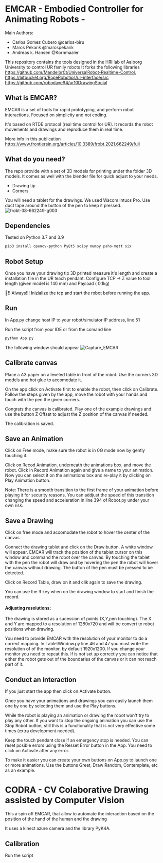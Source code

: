 # EMCAR  - Embodied Controller for Animating Robots -

Main Authors:
- Carlos Gomez Cubero @carlos-biru
- Maros Pekarik @marospekarik
- Andreas k. Hansen @Kornmaaler

This repository contains the tools designed in the HRI lab of Aalborg University to control UR family robots
It forks the following libraries https://github.com/Mandelbr0t/UniversalRobot-Realtime-Control, https://bitbucket.org/RopeRobotics/ur-interface/src https://github.com/robodave94/ur10DrawingSocial

## What is EMCAR?

EMCAR is a set of tools for rapid prototyping, and perform robot interactions. Focused on simplicity and not coding.

It's based on RTDE protocol (real time control for UR). It records the robot movements and drawings and reproduce them in real time.

More info in this publication https://www.frontiersin.org/articles/10.3389/frobt.2021.662249/full

## What do you need?

The repo provide with a set of 3D models for printing under the folder 3D models.
It comes as well with the blender file for quick adjust to your needs.
- Drawing tip
- Corners

You will need a tablet for the drawings. We used Wacom Intuos Pro. Use duct tape around the button of the pen to keep it pressed.
![frobt-08-662249-g003](https://user-images.githubusercontent.com/69670188/224179422-ddf535f1-85aa-4785-9e57-bdcb79ae0097.jpg)

## Dependencies
Tested on Python 3.7 and 3.9

```sh
pip3 install opencv-python PyQt5 scipy numpy paho-mqtt six
```

## Robot Setup

Once you have your drawing tip 3D printed measure it's length and create a installation file in the UR teach pendant.
Configure TCP -> Z value to tool length (given model is 140 mm) and Payload ( 0.1kg) 

 🛑!!!Always!!! Inizialize the tcp and start the robot before running the app.

## Run
In App.py change host IP to your robot/simulator IP address, line 51

Run the script from your IDE or from the comand line
```sh
python App.py
```
The following window should appear
![Capture_EMCAR](https://user-images.githubusercontent.com/69670188/224175373-9fc7ca3f-0bd5-4a5c-8bfd-74aef145a235.PNG)

## Calibrate canvas

Place a A3 paper on a leveled table in front of the robot. Use the corners 3D models and hot glue to accomodate it.

On the app click on Activate first to enable the robot, then click on Calibrate. Follow the steps given by the app, move the robot with your hands and touch with the pen the given corners.

Congrats the canvas is calibrated. Play one of the example drawings and use the button Z Offset to adjust the Z position of the canvas if needed.

The calibration is saved.
## Save an Animation

Click on Free mode, make sure the robot is in 0G mode now by gently touching it.

Click on Recod Animation, underneath the animations box, and move the robot. Click in Record Animation again and give a name to your animation.
Now you can select it on the animations box and re-play it by clicking on Play Animation button.

Note: There is a smooth transition to the first frame of your animation before playing it for security reasons. You can addjust the speed of this transition changing the speed and acceleration in line 394 of Robot.py under your own risk.

## Save a Drawing

Click on free mode and accomodate the robot to hover the center of the canvas.

Connect the drawing tablet and click on the Draw button. A white window will appear. EMCAR will track the position of the tablet cursor on this window and command the robot over the canvas. By touching the tablet with the pen the robot will draw and by hovering the pen the robot will hover the canvas without drawing. The button of the pen must be pressed to be detected.

Click on Record Table, draw on it and clik again to save the drawing.

You can use the R key when on the drawing window to start and finish the record.

#### Adjusting resolutions:
The drawing is stored as a sucession of points (X,Y,pen touching). The X and Y are mapped to a resolution of 1280x720 and will be convert to robot positions when drawing.

You need to provide EMCAR with the resolution of your monitor to do a correct mapping. In TabletWindow.py line 46 and 47 you must write the resolution of of the monitor, by default 1920x1200. If you change your monitor you need to repeat this. If is not set up correctly you can notice that either the robot gets out of the boundaries of the canvas or it can not reach part of it.

## Conduct an interaction
If you just start the app then click on Activate button.

Once you have your animations and drawings you can easily launch them one by one by selecting them and use the Play buttons.

While the robot is playing an animation or drawing the robot won't try to play any other. If you want to stop the ongoing animation you can use the Stop Robot button, still this is a functionality that is not very effective some times (extra development needed).

Keep the touch pendant close if an emergency stop is needed. You can reset posible errors using the Resset Error button in the App. You need to click on Activate after any error.

To make it easier you can create your own buttons on App.py to launch one or more animations. Use the buttons Greet, Draw Random, Contemplate, etc as an example.




# CODRA - CV Colaborative Drawing assisted by Computer Vision

This a spin off EMCAR, that allow to automate the interaction based on the position of the hand of the human and the drawing

It uses a kinect azure camera and the library PyK4A.

## Calibration
Run the script 
